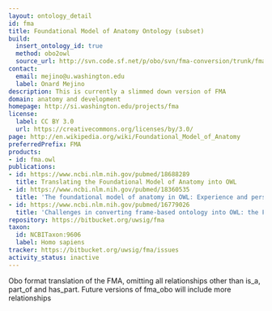 ```yaml
---
layout: ontology_detail
id: fma
title: Foundational Model of Anatomy Ontology (subset)
build:
  insert_ontology_id: true
  method: obo2owl
  source_url: http://svn.code.sf.net/p/obo/svn/fma-conversion/trunk/fma2_obo.obo
contact:
  email: mejino@u.washington.edu
  label: Onard Mejino
description: This is currently a slimmed down version of FMA
domain: anatomy and development
homepage: http://si.washington.edu/projects/fma
license:
  label: CC BY 3.0
  url: https://creativecommons.org/licenses/by/3.0/
page: http://en.wikipedia.org/wiki/Foundational_Model_of_Anatomy
preferredPrefix: FMA
products:
- id: fma.owl
publications:
- id: https://www.ncbi.nlm.nih.gov/pubmed/18688289
  title: Translating the Foundational Model of Anatomy into OWL
- id: https://www.ncbi.nlm.nih.gov/pubmed/18360535
  title: 'The foundational model of anatomy in OWL: Experience and perspectives'
- id: https://www.ncbi.nlm.nih.gov/pubmed/16779026
  title: 'Challenges in converting frame-based ontology into OWL: the Foundational Model of Anatomy case-study'
repository: https://bitbucket.org/uwsig/fma
taxon:
  id: NCBITaxon:9606
  label: Homo sapiens
tracker: https://bitbucket.org/uwsig/fma/issues
activity_status: inactive
---
```


Obo format translation of the FMA, omitting all relationships other than is_a, part_of and has_part. Future versions of fma_obo will include more relationships
